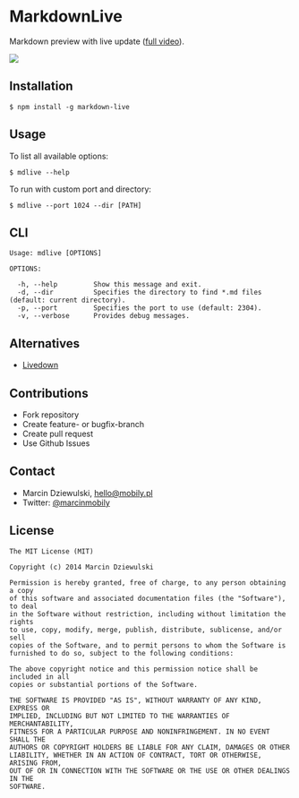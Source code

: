 # MarkdownLive

Markdown preview with live update ([full video](https://www.dropbox.com/s/h28xlfq9e8ir8rk/markdown-live.mp4?dl=0)).

![](https://raw.githubusercontent.com/mobily/markdown-live/master/gif.gif)

## Installation

    $ npm install -g markdown-live

## Usage

To list all available options:

	$ mdlive --help

To run with custom port and directory:

	$ mdlive --port 1024 --dir [PATH]

## CLI

    Usage: mdlive [OPTIONS]

    OPTIONS:

	  -h, --help         Show this message and exit.
	  -d, --dir          Specifies the directory to find *.md files (default: current directory).
	  -p, --port         Specifies the port to use (default: 2304).
	  -v, --verbose      Provides debug messages.

## Alternatives

 - [Livedown](https://github.com/shime/livedown/)

## Contributions

 - Fork repository
 - Create feature- or bugfix-branch
 - Create pull request
 - Use Github Issues

## Contact

 - Marcin Dziewulski, <hello@mobily.pl>
 - Twitter: [@marcinmobily](https://twitter.com/marcinmobily)

## License

	The MIT License (MIT)

	Copyright (c) 2014 Marcin Dziewulski

	Permission is hereby granted, free of charge, to any person obtaining a copy
	of this software and associated documentation files (the "Software"), to deal
	in the Software without restriction, including without limitation the rights
	to use, copy, modify, merge, publish, distribute, sublicense, and/or sell
	copies of the Software, and to permit persons to whom the Software is
	furnished to do so, subject to the following conditions:

	The above copyright notice and this permission notice shall be included in all
	copies or substantial portions of the Software.

	THE SOFTWARE IS PROVIDED "AS IS", WITHOUT WARRANTY OF ANY KIND, EXPRESS OR
	IMPLIED, INCLUDING BUT NOT LIMITED TO THE WARRANTIES OF MERCHANTABILITY,
	FITNESS FOR A PARTICULAR PURPOSE AND NONINFRINGEMENT. IN NO EVENT SHALL THE
	AUTHORS OR COPYRIGHT HOLDERS BE LIABLE FOR ANY CLAIM, DAMAGES OR OTHER
	LIABILITY, WHETHER IN AN ACTION OF CONTRACT, TORT OR OTHERWISE, ARISING FROM,
	OUT OF OR IN CONNECTION WITH THE SOFTWARE OR THE USE OR OTHER DEALINGS IN THE
	SOFTWARE.